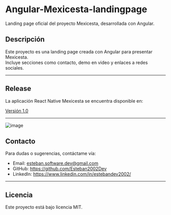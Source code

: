 # Angular-Mexicesta-landingpage

Landing page oficial del proyecto Mexicesta, desarrollada con Angular.

## Descripción

Este proyecto es una landing page creada con Angular para presentar Mexicesta.  
Incluye secciones como contacto, demo en video y enlaces a redes sociales.

---

## Release

La aplicación React Native Mexicesta se encuentra disponible en:

[Versión 1.0](https://github.com/Esteban2002Dev/React-Native-Mexicesta/releases/tag/V1.0)

---

![image](https://github.com/user-attachments/assets/c122940b-d91a-42ed-b4d1-24387cec8a43)

## Contacto

Para dudas o sugerencias, contáctame vía:

- Email: esteban.software.dev@gmail.com
- GitHub: https://github.com/Esteban2002Dev
- LinkedIn: https://www.linkedin.com/in/estebandev2002/

---

## Licencia

Este proyecto está bajo licencia MIT.
